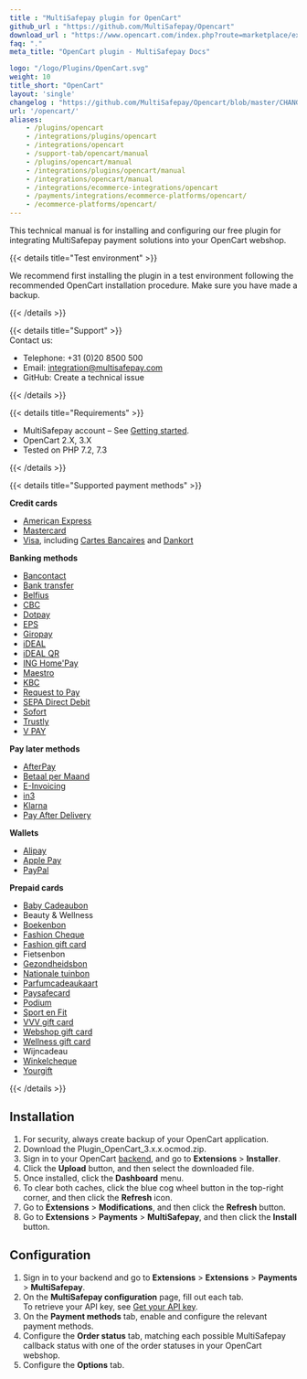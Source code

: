 ```yaml
---
title : "MultiSafepay plugin for OpenCart"
github_url : "https://github.com/MultiSafepay/Opencart"
download_url : "https://www.opencart.com/index.php?route=marketplace/extension/info&extension_id=39960"
faq: "."
meta_title: "OpenCart plugin - MultiSafepay Docs"

logo: "/logo/Plugins/OpenCart.svg"
weight: 10
title_short: "OpenCart"
layout: 'single'
changelog : "https://github.com/MultiSafepay/Opencart/blob/master/CHANGELOG.md"
url: '/opencart/'
aliases: 
    - /plugins/opencart
    - /integrations/plugins/opencart
    - /integrations/opencart
    - /support-tab/opencart/manual
    - /plugins/opencart/manual
    - /integrations/plugins/opencart/manual
    - /integrations/opencart/manual
    - /integrations/ecommerce-integrations/opencart
    - /payments/integrations/ecommerce-platforms/opencart/
    - /ecommerce-platforms/opencart/
---
```


This technical manual is for installing and configuring our free plugin for integrating MultiSafepay payment solutions into your OpenCart webshop.

{{< details title="Test environment" >}}
&nbsp;  

We recommend first installing the plugin in a test environment following the recommended OpenCart installation procedure. Make sure you have made a backup.

{{< /details >}}

{{< details title="Support" >}}
&nbsp;  
Contact us:

- Telephone: +31 (0)20 8500 500
- Email: <integration@multisafepay.com>
- GitHub: Create a technical issue

{{< /details >}}

{{< details title="Requirements" >}}
&nbsp;  
- MultiSafepay account – See [Getting started](/getting-started/).
- OpenCart 2.X, 3.X
- Tested on PHP 7.2, 7.3

{{< /details >}}

{{< details title="Supported payment methods" >}}

**Credit cards**

- [American Express](/payments/methods/credit-and-debit-cards/american-express)
- [Mastercard](/payments/methods/credit-and-debit-cards/mastercard)
- [Visa](/payments/methods/credit-and-debit-cards/visa), including [Cartes Bancaires](/payments/methods/credit-and-debit-cards/cartes-bancaires) and [Dankort](/payments/methods/credit-and-debit-cards/dankort)

**Banking methods**

- [Bancontact](/payments/methods/banks/bancontact)
- [Bank transfer](/payments/methods/banks/bank-transfer)
- [Belfius](/payments/methods/banks/belfius)
- [CBC](/payments/methods/banks/cbc)
- [Dotpay](/payments/methods/banks/dotpay)
- [EPS](/payments/methods/banks/eps)
- [Giropay](/payments/methods/banks/giropay)
- [iDEAL](/payments/methods/banks/ideal)
- [iDEAL QR](/payments/methods/banks/idealqr)
- [ING Home'Pay](/payments/methods/banks/ing-home-pay)
- [Maestro](/payments/methods/credit-and-debit-cards/maestro)
- [KBC](/payments/methods/banks/kbc)
- [Request to Pay](/payments/methods/banks/request-to-pay)
- [SEPA Direct Debit](/payments/methods/banks/sepa-direct-debit)
- [Sofort](/payments/methods/banks/sofort-banking)
- [Trustly](/payments/methods/banks/trustly)
- [V PAY](/payments/methods/credit-and-debit-cards/vpay)

**Pay later methods**

+ [AfterPay](/payments/methods/billing-suite/afterpay)
+ [Betaal per Maand](/payments/methods/billing-suite/betaalpermaand)
+ [E-Invoicing](/payments/methods/billing-suite/e-invoicing)
+ [in3](https://docs.multisafepay.com/payment-methods/billing-suite/in3)
+ [Klarna](/payments/methods/billing-suite/klarna)
+ [Pay After Delivery](/payments/methods/billing-suite/pay-after-delivery)

**Wallets**

+ [Alipay](/payments/methods/wallet/alipay)
+ [Apple Pay](/payments/methods/wallet/applepay)
+ [PayPal](/payments/methods/wallet/paypal)

**Prepaid cards**

+ [Baby Cadeaubon](https://www.babycadeaubon.nl)
+ Beauty & Wellness
+ [Boekenbon](https://www.cadeaubon.nl/cadeaubonnen/nederlandse-boekenbon)
+ [Fashion Cheque](https://www.fashioncheque.com/nl)
+ [Fashion gift card](https://www.fashion-giftcard.nl)
+ Fietsenbon
+ [Gezondheidsbon](https://www.gezondheidsbon.nl/mhome)
+ [Nationale tuinbon](https://www.nationale-tuinbon.nl)
+ [Parfumcadeaukaart](https://www.parfumcadeaukaart.nl)
+ [Paysafecard](/payments/methods/prepaid-cards/paysafecard)
+ [Podium](https://www.podiumcadeaukaart.nl)
+ [Sport en Fit](https://www.sportenfitcadeau.nl)
+ [VVV gift card](https://www.vvvcadeaukaarten.nl)
+ [Webshop gift card](https://www.webshopgiftcard.nl)
+ [Wellness gift card](https://www.wellnessgiftcard.nl)
+ Wijncadeau
+ [Winkelcheque](https://www.winkelcheque.nl)
+ [Yourgift](https://www.yourgift.nl/)

{{< /details >}}

## Installation
1. For security, always create backup of your OpenCart application.
2. Download the Plugin_OpenCart_3.x.x.ocmod.zip.
3. Sign in to your OpenCart [backend](/getting-started/glossary/#backend), and go to **Extensions** > **Installer**.
4. Click the **Upload** button, and then select the downloaded file.
5. Once installed, click the **Dashboard** menu.
7. To clear both caches, click the blue cog wheel button in the top-right corner, and then click the **Refresh** icon. 
8. Go to **Extensions** > **Modifications**, and then click the **Refresh** button.
9. Go to **Extensions** > **Payments** > **MultiSafepay**, and then click the **Install** button. 

## Configuration
1. Sign in to your backend and go to **Extensions** > **Extensions** > **Payments** > **MultiSafepay**.
2. On the **MultiSafepay configuration** page, fill out each tab.  
    To retrieve your API key, see [Get your API key](/tools/multisafepay-control/get-your-api-key).
3. On the **Payment methods** tab, enable and configure the relevant payment methods.
4. Configure the **Order status** tab, matching each possible MultiSafepay callback status with one of the order statuses in your OpenCart webshop.
5. Configure the **Options** tab. 



